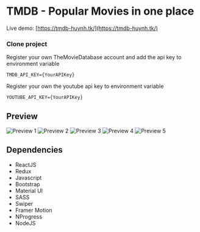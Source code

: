 # TMDB - Popular Movies in one place

Live demo: [https://tmdb-huynh.tk/](https://tmdb-huynh.tk/)

### Clone project

Register your own TheMovieDatabase account and add the api key to environment variable

```
TMDB_API_KEY={YourAPIKey}
```
Register your own the youtube api key to environment variable
```
YOUTUBE_API_KEY={YourAPIKey}
```

## Preview

![Preview 1](https://i.ibb.co/Y0Ryhnw/Annotation-2022-02-21-135615.png) ![Preview 2](https://i.ibb.co/t8hp8yt/Annotation-2022-02-21-135653.png) ![Preview 3](https://i.ibb.co/7KMSXk4/Annotation-2022-02-21-135354.png) ![Preview 4](https://i.ibb.co/PgWHKrB/Annotation-2022-02-21-135552.png) ![Preview 5](https://i.ibb.co/1M3xdfz/Annotation-2022-02-21-135934.png) 

## Dependencies

- ReactJS
- Redux
- Javascript
- Bootstrap
- Material UI
- SASS
- Swiper
- Framer Motion
- NProgress
- NodeJS
